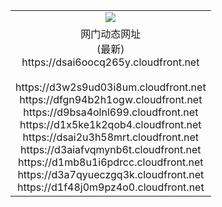 ﻿<table>
  <tr></tr>
  <tr><td colspan=2 align=center><img src="https://dsai6oocq265y.cloudfront.net/Up/oGate.jpg" /></td></tr>
  <tr><td colspan=2 align=center>网门动态网址<br/>(最新)
<br>https://dsai6oocq265y.cloudfront.net
<br/>
<br>https://d3w2s9ud03i8um.cloudfront.net
<br>https://dfgn94b2h1ogw.cloudfront.net
<br>https://d9bsa4olnl699.cloudfront.net
<br>https://d1x5ke1k2qob4.cloudfront.net
<br>https://dsai2u3h58mrt.cloudfront.net
<br>https://d3aiafvqmynb6t.cloudfront.net
<br>https://d1mb8u1i6pdrcc.cloudfront.net
<br>https://d3a7qyueczgq3k.cloudfront.net
<br>https://d1f48j0m9pz4o0.cloudfront.net
    </td>
  </tr>
</table>

